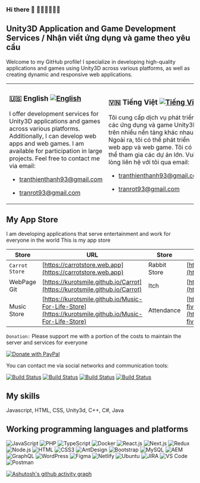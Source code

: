### Hi there 👋 🥕🥕🥕🥕🥕🥕

## Unity3D Application and Game Development Services / Nhận viết ứng dụng và game theo yêu cầu

Welcome to my GitHub profile! I specialize in developing high-quality applications and games using Unity3D across various platforms, as well as creating dynamic and responsive web applications.

<table>
  <tr>
    <td>

### 🇺🇸 English [![English](https://img.shields.io/badge/language-English-blue)](README-en.md)

I offer development services for Unity3D applications and games across various platforms. Additionally, I can develop web apps and web games. I am available for participation in large projects. Feel free to contact me via email:
- tranthienthanh93@gmail.com
- tranrot93@gmail.com

    </td>
    <td>
### 🇻🇳 Tiếng Việt [![Tiếng Việt](https://img.shields.io/badge/ngôn_ngữ-Tiếng_Việt-blue)](README-vi.md)

Tôi cung cấp dịch vụ phát triển các ứng dụng và game Unity3D trên nhiều nền tảng khác nhau. Ngoài ra, tôi có thể phát triển web app và web game. Tôi có thể tham gia các dự án lớn. Vui lòng liên hệ với tôi qua email:
- tranthienthanh93@gmail.com
- tranrot93@gmail.com

    </td>
  </tr>
</table>

## My App Store

I am developing applications that serve entertainment and work for everyone in the world
This is my app store

| Store         | URL                                      | Store         | URL                                    |
|---------------|------------------------------------------|---------------|----------------------------------------|
| `Carrot Store`  | [https://carrotstore.web.app](https://carrotstore.web.app) | Rabbit Store  | [https://kurotsmile.github.io/Rabbit](https://kurotsmile.github.io/Rabbit) |
| WebPage Git   | [https://kurotsmile.github.io/Carrot](https://kurotsmile.github.io/Carrot) | Itch          | [https://carrotstore.itch.io](https://carrotstore.itch.io) |
| Music Store   | [https://kurotsmile.github.io/Music-For-Life-Store](https://kurotsmile.github.io/Music-For-Life-Store) |Attendance|[https://attendance-orpin-five.vercel.app](https://attendance-orpin-five.vercel.app)|


`Donation:` Please support me with a portion of the costs to maintain the server and services for everyone

[![Donate with PayPal](https://www.paypalobjects.com/en_US/i/btn/btn_donateCC_LG.gif)](https://www.paypal.com/paypalme/kurotsmile)

You can contact me via social networks and communication tools:

[![Build Status](https://img.shields.io/badge/Facebook-%231877F2.svg)](https://www.facebook.com/kurotsmile) 
[![Build Status](https://img.shields.io/badge/Twitter-%231DA1F2.svg)](https://twitter.com/carrotstore1) 
[![Build Status](https://img.shields.io/badge/linkedin-%230077B5.svg)](https://www.linkedin.com/in/tranthienthanh/) 
[![Build Status](https://img.shields.io/badge/Telegram-2CA5E0)](call://+0978651577) 

## My skills
Javascript, HTML, CSS, Unity3d, C++, C#, Java

## Working programming languages and platforms

![JavaScript](https://img.shields.io/badge/JavaScript-F7DF1E?style=flat-square&logo=javascript&logoColor=black)
![PHP](https://img.shields.io/badge/PHP-F7F7F7?style=flat-square&logo=php&logoColor=00A7D0)
![TypeScript](https://img.shields.io/badge/TypeScript-007ACC?style=flat-square&logo=typescript&logoColor=white)
![Docker](https://img.shields.io/badge/Docker-0CC1F3?style=flat-square&logo=docker&logoColor=white)
![React.js](https://img.shields.io/badge/React.js-0081CB?style=flat-square&logo=react&logoColor=61DAFB)
![Next.js](https://img.shields.io/badge/Next.js-f7f7f7?style=flastic&logo=Next.js&logoColor=000000)
![Redux](https://img.shields.io/badge/Redux-black?style=flastic&logo=Redux&logoColor=764ABC)
![Node.js](https://img.shields.io/badge/Node.js-43853D?style=flat-square&logo=node.js&logoColor=white)
![HTML](https://img.shields.io/badge/HTML5-E34F26?style=flat-square&logo=html5&logoColor=white)
![CSS3](https://img.shields.io/badge/CSS3-1572B6?style=flat-square&logo=css3&logoColor=white)
![AntDesign](https://img.shields.io/badge/AntDesign-f7f7f7?style=flastic&logo=AntDesign&logoColor=0170FE)
![Bootstrap](https://img.shields.io/badge/Bootstrap-563D7C?style=flat-square&logo=bootstrap&logoColor=white)
![MySQL](https://img.shields.io/badge/MySQL-005C84?style=flat-square&logo=mysql&logoColor=white)
![AEM](https://img.shields.io/badge/AEM-31658D?style=flastic&logo=adobe&logoColor=white)
![GraphQL](https://img.shields.io/badge/GraphQL-F7F7F7?style=flat-square&logo=graphql&logoColor=49A248)
![WordPress](https://img.shields.io/badge/WordPress-%23DD0031.svg?&style=flat-wordpress&logo=redis&logoColor=white)
![Figma](https://img.shields.io/badge/Figma-f7f7f7?style=flastic&logo=Figma&logoColor=F24E1E)
![Netlify](https://img.shields.io/badge/Netlify-00C7B7?style=flat-square&logo=netlify&logoColor=white)
![Ubuntu](https://img.shields.io/badge/Ubuntu-E05924?style=flat-square&logo=ubuntu&logoColor=black)
![JIRA](https://img.shields.io/badge/JIRA-000000?style=flat-square&logo=jira&logoColor=D9224D)
![VS Code](https://img.shields.io/badge/VisualStudio-2C2B30?style=flastic&logo=VisualStudioCode&logoColor=007ACC)
![Postman](https://img.shields.io/badge/Postman-f7f7f7?style=flastic&logo=Postman&logoColor=FF6C37)

[![Ashutosh's github activity graph](https://github-readme-activity-graph.vercel.app/graph?username=kurotsmile&custom_title=CarrotApp&hide_border=true&theme=github&bg_color=ffffff&color=000000&line=5ced73&point=00ab41)](https://carrotstore.web.app)

